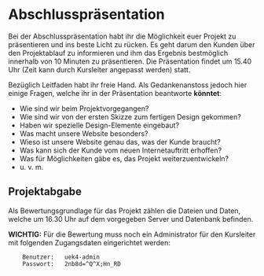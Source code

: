 # Abschlusspräsentation
Bei der Abschlusspräsentation habt ihr die Möglichkeit euer Projekt zu präsentieren und ins beste Licht zu rücken. Es geht darum den Kunden über den Projektablauf zu informieren und ihm das Ergebnis bestmöglich innerhalb von 10 Minuten zu präsentieren. Die Präsentation findet um 15.40 Uhr (Zeit kann durch Kursleiter angepasst werden) statt.

Bezüglich Leitfaden habt ihr freie Hand. Als Gedankenanstoss jedoch hier einige Fragen, welche ihr in der Präsentation beantworte **könntet**:

* Wie sind wir beim Projektvorgegangen?
* Wie sind wir von der ersten Skizze zum fertigen Design gekommen?
* Haben wir spezielle Design-Elemente eingebaut?
* Was macht unsere Website besonders?
* Wieso ist unsere Website genau das, was der Kunde braucht?
* Was kann sich der Kunde vom neuen Internetauftritt erhoffen?
* Was für Möglichkeiten gäbe es, das Projekt weiterzuentwickeln?
* u. v. m.

## Projektabgabe
Als Bewertungsgrundlage für das Projekt zählen die Dateien und Daten, welche um 16.30 Uhr auf dem vorgegeben Server und Datenbank befinden. 

**WICHTIG:** Für die Bewertung muss noch ein Administrator für den Kursleiter mit folgenden Zugangsdaten eingerichtet werden:
```
    Benutzer:   uek4-admin
    Passwort:   2nb8d=^Q^X;Hn_RD
```